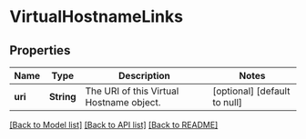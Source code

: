 # VirtualHostnameLinks

## Properties
Name | Type | Description | Notes
------------ | ------------- | ------------- | -------------
**uri** | **String** | The URI of this Virtual Hostname object. | [optional] [default to null]

[[Back to Model list]](../README.md#documentation-for-models) [[Back to API list]](../README.md#documentation-for-api-endpoints) [[Back to README]](../README.md)


